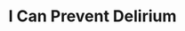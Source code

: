 ---
hackday: "14-newcastle"
title: "I Can Prevent Delirium"
summary: "Delirium HUB app available for download"
team:
  - "Dr M S Krishnan"
  - "@SolineaGroupLtd"
  - "Maya Redzik"
  - "Helen Dalton"
  - "Kev W"
  - "Paras Patel"
links:
  - website: "http://deliriumhub.co.uk"
---